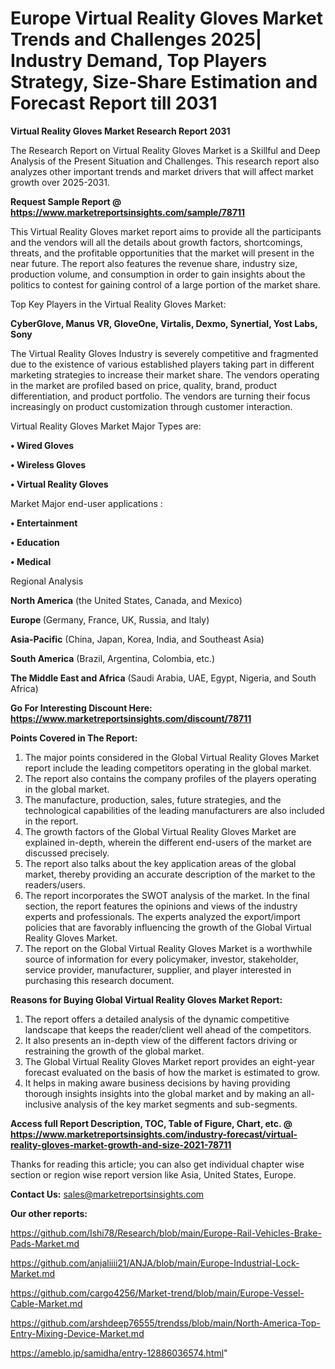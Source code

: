 # Europe Virtual Reality Gloves Market Trends and Challenges 2025| Industry Demand, Top Players Strategy, Size-Share Estimation and Forecast Report till 2031

<strong>Virtual Reality Gloves Market Research Report 2031</strong>

The Research Report on Virtual Reality Gloves Market is a Skillful and Deep Analysis of the Present Situation and Challenges. This research report also analyzes other important trends and market drivers that will affect market growth over 2025-2031.

<strong>Request Sample Report @ <a href=https://www.marketreportsinsights.com/sample/78711>https://www.marketreportsinsights.com/sample/78711</a></strong>

This Virtual Reality Gloves market report aims to provide all the participants and the vendors will all the details about growth factors, shortcomings, threats, and the profitable opportunities that the market will present in the near future. The report also features the revenue share, industry size, production volume, and consumption in order to gain insights about the politics to contest for gaining control of a large portion of the market share.

Top Key Players in the Virtual Reality Gloves Market:

<strong>CyberGlove, Manus VR, GloveOne, Virtalis, Dexmo, Synertial, Yost Labs, Sony</strong>

The Virtual Reality Gloves Industry is severely competitive and fragmented due to the existence of various established players taking part in different marketing strategies to increase their market share. The vendors operating in the market are profiled based on price, quality, brand, product differentiation, and product portfolio. The vendors are turning their focus increasingly on product customization through customer interaction.

Virtual Reality Gloves Market Major Types are:

<strong>• Wired Gloves

• Wireless Gloves

• Virtual Reality Gloves</strong>

Market Major end-user applications :

<strong>• Entertainment

• Education

• Medical</strong>

Regional Analysis

</u><strong><b>North America</b></strong> (the United States, Canada, and Mexico)

<strong><b>Europe </b></strong>(Germany, France, UK, Russia, and Italy)

<strong><b>Asia-Pacific</b></strong> (China, Japan, Korea, India, and Southeast Asia)

<strong><b>South America</b></strong> (Brazil, Argentina, Colombia, etc.)

<strong><b>The Middle East and Africa</b></strong> (Saudi Arabia, UAE, Egypt, Nigeria, and South Africa)

<strong>Go For Interesting Discount Here: <a href=https://www.marketreportsinsights.com/discount/78711>https://www.marketreportsinsights.com/discount/78711</a></strong>

<strong>Points Covered in The Report:</strong>
<ol>
  <li>The major points considered in the Global Virtual Reality Gloves Market report include the leading competitors operating in the global market.</li>
  <li>The report also contains the company profiles of the players operating in the global market.</li>
  <li>The manufacture, production, sales, future strategies, and the technological capabilities of the leading manufacturers are also included in the report.</li>
  <li>The growth factors of the Global Virtual Reality Gloves Market are explained in-depth, wherein the different end-users of the market are discussed precisely.</li>
  <li>The report also talks about the key application areas of the global market, thereby providing an accurate description of the market to the readers/users.</li>
  <li>The report incorporates the SWOT analysis of the market. In the final section, the report features the opinions and views of the industry experts and professionals. The experts analyzed the export/import policies that are favorably influencing the growth of the Global Virtual Reality Gloves Market.</li>
  <li>The report on the Global Virtual Reality Gloves Market is a worthwhile source of information for every policymaker, investor, stakeholder, service provider, manufacturer, supplier, and player interested in purchasing this research document.</li>
</ol>
<strong>Reasons for Buying Global Virtual Reality Gloves Market Report:</strong>

<ol>
  <li>The report offers a detailed analysis of the dynamic competitive landscape that keeps the reader/client well ahead of the competitors.</li>
  <li>It also presents an in-depth view of the different factors driving or restraining the growth of the global market.</li>
  <li>The Global Virtual Reality Gloves Market report provides an eight-year forecast evaluated on the basis of how the market is estimated to grow.</li>
  <li>It helps in making aware business decisions by having providing thorough insights insights into the global market and by making an all-inclusive analysis of the key market segments and sub-segments.</li>
</ol>
<strong>Access full Report Description, TOC, Table of Figure, Chart, etc. @ <a href=https://www.marketreportsinsights.com/industry-forecast/virtual-reality-gloves-market-growth-and-size-2021-78711>https://www.marketreportsinsights.com/industry-forecast/virtual-reality-gloves-market-growth-and-size-2021-78711</a></strong>


Thanks for reading this article; you can also get individual chapter wise section or region wise report version like Asia, United States, Europe.

<strong>Contact Us:</strong>
sales@marketreportsinsights.com

<strong>Our other reports:</strong>

<a href=https://github.com/Ishi78/Research/blob/main/Europe-Rail-Vehicles-Brake-Pads-Market.md>https://github.com/Ishi78/Research/blob/main/Europe-Rail-Vehicles-Brake-Pads-Market.md</a>

<a href=https://github.com/anjaliiii21/ANJA/blob/main/Europe-Industrial-Lock-Market.md>https://github.com/anjaliiii21/ANJA/blob/main/Europe-Industrial-Lock-Market.md</a>

<a href=https://github.com/cargo4256/Market-trend/blob/main/Europe-Vessel-Cable-Market.md>https://github.com/cargo4256/Market-trend/blob/main/Europe-Vessel-Cable-Market.md</a>

<a href=https://github.com/arshdeep76555/trendss/blob/main/North-America-Top-Entry-Mixing-Device-Market.md>https://github.com/arshdeep76555/trendss/blob/main/North-America-Top-Entry-Mixing-Device-Market.md</a>

<a href=https://ameblo.jp/samidha/entry-12886036574.html>https://ameblo.jp/samidha/entry-12886036574.html</a>"
